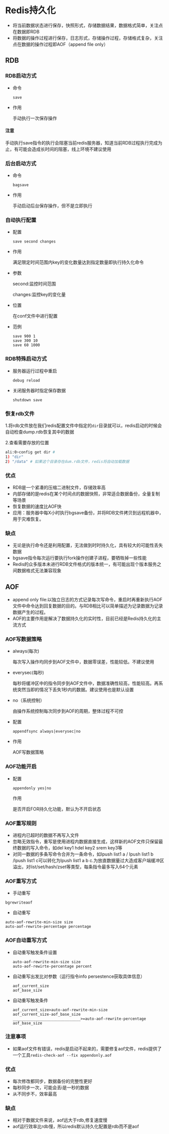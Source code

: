 # Redis持久化

- 将当前数据状态进行保存，快照形式，存储数据结果，数据格式简单，关注点在数据即RDB
- 将数据的操作过程进行保存，日志形式，存储操作过程，存储格式复杂，关注点在数据的操作过程即AOF（append file only）

## RDB

### RDB启动方式 

- 命令

  `save`

- 作用

  手动执行一次保存操作

#### 注意

手动执行save指令的执行会阻塞当前redis服务器，知道当前RDB过程执行完成为止，有可能会造成长时间的阻塞，线上环境不建议使用

### 后台启动方式

- 命令

  ```
  bagsave
  ```

- 作用

  手动启动后台保存操作，但不是立即执行

  

### 自动执行配置

- 配置

  ```
  save second changes
  ```

- 作用

  满足限定时间范围内key的变化数量达到指定数量即执行持久化命令

- 参数

  second:监控时间范围

  changes:监控key的变化量

- 位置

  在conf文件中进行配置

- 范例

  ```
  save 900 1
  save 300 10
  save 60 1000
  ```

### RDB特殊启动方式

- 服务器运行过程中重启

  `debug reload`

- 关闭服务器时指定保存数据

  `shutdown save`

### 恢复rdb文件

1.将rdb文件放在我们redis配置文件中指定的`dir`目录就可以，redis启动的时候会自动检查dump.rdb恢复其中的数据

2.查看需要存放的位置

```bash
ali:0>config get dir # 
1) "dir"
2) "/data" # 如果这个目录存在dum.rdb文件，redis将自动加载数据

```



### 优点

- RDB是一个紧凑的压缩二进制文件，存储效率高
- 内部存储的是redis在某个时间点的数据快照，非常适合数据备份，全量复制等场景
- 恢复数据的速度比AOF快
- 应用：服务器中每X小时执行bgsave备份，并将RDB文件拷贝到远程机器中，用于灾难恢复。

### 缺点

- 无论是执行命令还是利用配置，无法做到时时持久化，具有较大的可能性丢失数据
- bgsave指令每次运行要执行fork操作创建子进程，要牺牲掉一些性能
- Redis的众多版本未进行RDB文件格式的版本统一，有可能出现个版本服务之间数据格式无法兼容现象

## AOF

- append only file:以独立日志的方式记录每次写命令，重启时再重新执行AOF文件中命令达到回复数据的目的。与RDB相比可以简单描述为记录数据为记录数据产生的过程。
- AOF的主要作用是解决了数据持久化的实时性，目前已经是Redis持久化的主流方式

### AOF写数据策略

- always(每次)

  每次写入操作均同步到AOF文件中，数据零误差，性能较低。不建议使用

- everysec(每秒)

  每秒将缓冲区中的指令同步到AOF文件中，数据准确性较高，性能较高。再系统突然当即的情况下丢失1秒内的数据。建议使用也是默认设置

- no（系统控制）

  由操作系统控制每次同步到AOF的周期，整体过程不可控
  
- 配置

  ```
  appendfsync always|everysec|no
  ```

- 作用

  AOF写数据策略

### AOF功能开启

- 配置

  ```
  appendonly yes|no
  ```

  作用

  是否开启FOR持久化功能，默认为不开启状态


### AOF重写规则

- 进程内已超时的数据不再写入文件
- 忽略无效指令，重写是使用进程内数据直接生成，这样新的AOF文件只保留最终数据的写入命令，如del key1 hdel key2 srem key3等
- 对同一数据的多条写命令合并为一条命令，如lpush list1 a / lpush list1 b /lpush list1 c可以转化为lpush list1 a b c.为放直数据量过大造成客户端缓冲区溢出，对list/set/hash/zset等类型，每条指令最多写入64个元素

### AOF重写方式

- 手动重写

```
bgrewriteaof
```

- 自动重写

```
auto-aof-rewrite-min-size size
auto-aof-rewrite-percentage percentage
```

### AOF自动重写方式

- 自动重写触发条件设置

  ```
  auto-aof-rewrite-min-size size
  auto-aof-rewirte-percentage percent
  ```

- 自动重写出发比对参数（运行指令info persestence获取具体信息）

  ```
  aof_current_size
  aof_base_size
  ```

- 自动重写触发条件

  ```
  aof_current_size>auto-aof-rewrite-min-size
  aof_current_size-aof_base_size
  ______________________________>=auto-aof-rewrite-percentage
  aof_base_size
  ```


### 注意事项

- 如果aof文件有错误，redis是启动不起来的，需要修复aof文件，redis提供了一个工具`redis-check-aof --fix appendonly.aof` 

### 优点

- 每次修改都同步，数据备份的完整性更好
- 每秒同步一次，可能会丢i是一秒的数据
- 从不同步不，效率最高

### 缺点

- 相对于数据文件来说，aof远大于rdb,修复速度慢
- aof运行效率比rdb慢，所以redis默认持久化配置是rdb而不是aof



